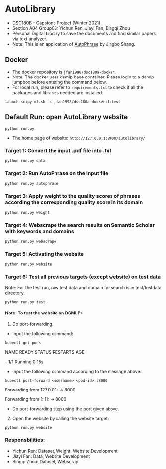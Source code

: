 # AutoLibrary
- DSC180B - Capstone Project (Winter 2021)
- Section A04 Group03: Yichun Ren, Jiayi Fan, Bingqi Zhou
- Personal Digital Library to save the documents and find similar papers via text analyzer.
- Note: This is an application of [AutoPhrase](https://github.com/shangjingbo1226/AutoPhrase) by Jingbo Shang.

## Docker
- The docker repository is `jfan1998/dsc180a-docker`.
- Note: The docker uses dsmlp base container. Please login to a dsmlp jumpbox before entering the command below.
- For local run, please refer to `requirements.txt` to check if all the packages and libraries needed are installed.
```
launch-scipy-ml.sh -i jfan1998/dsc180a-docker:latest
```

## Default Run: open AutoLibrary website
```
python run.py
```
- The home page of website: `http://127.0.0.1:8000/autolibrary/`
### Target 1: Convert the input .pdf file into .txt
```
python run.py data
```
### Target 2: Run AutoPhrase on the input file
```
python run.py autophrase
```
### Target 3: Apply weight to the quality scores of phrases according the corresponding quality score in its domain
```
python run.py weight
```
### Target 4: Webscrape the search results on Semantic Scholar with keywords and domains
```
python run.py webscrape
```
### Target 5: Activating the website
```
python run.py website
```
### Target 6: Test all previous targets (except website) on test data
Note: For the test run, raw test data and domain for search is in test/testdata directory.
```
python run.py test
```

#### Note: To test the website on DSMLP:
1. Do port-forwarding.
- Input the following command:
```
kubectl get pods
```
NAME          READY   STATUS    RESTARTS   AGE

<username>-<pod-id>   1/1     Running   0          15s

- Input the following command according to the message above:
```
kubectl port-forward <username>-<pod-id> :8000
```
Forwarding from 127.0.0.1:<port-id> -> 8000

Forwarding from [::1]:<port-id> -> 8000
- Do port-forwarding step using the port given above.

2. Open the website by calling the website target:
```
python run.py website
```

### Responsbilities: 
- Yichun Ren: Dataset, Weight, Website Development
- Jiayi Fan: Data, Website Development
- Bingqi Zhou: Dataset, Webscrap
